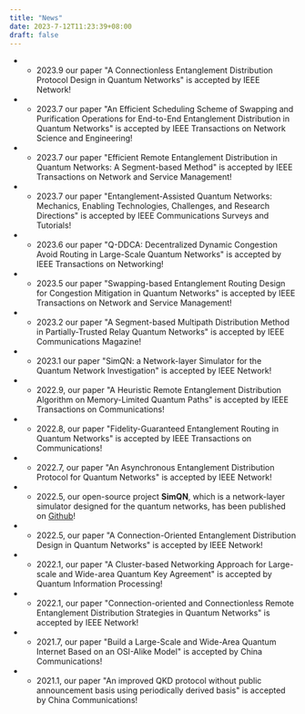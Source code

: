 ```yaml
---
title: "News"
date: 2023-7-12T11:23:39+08:00
draft: false
---
```

- * 2023.9 our paper "A Connectionless Entanglement Distribution Protocol Design in Quantum Networks" is accepted by IEEE Network!
- * 2023.7 our paper "An Efficient Scheduling Scheme of Swapping and Purification Operations for End-to-End Entanglement Distribution in Quantum Networks" is accepted by IEEE Transactions on Network Science and Engineering!
- * 2023.7 our paper "Efficient Remote Entanglement Distribution in Quantum Networks: A Segment-based Method" is accepted by IEEE Transactions on Network and Service Management! 
- * 2023.7 our paper "Entanglement-Assisted Quantum Networks: Mechanics, Enabling Technologies, Challenges, and Research Directions" is accepted by IEEE Communications Surveys and Tutorials!  
- * 2023.6 our paper "Q-DDCA: Decentralized Dynamic Congestion Avoid Routing in Large-Scale Quantum Networks" is accepted by IEEE Transactions on Networking!  
- * 2023.5 our paper "Swapping-based Entanglement Routing Design for Congestion Mitigation in Quantum Networks" is accepted by IEEE Transactions on Network and Service Management!  
- * 2023.2 our paper "A Segment-based Multipath Distribution Method in Partially-Trusted Relay Quantum Networks" is accepted by IEEE Communications Magazine!  
- * 2023.1 our paper "SimQN: a Network-layer Simulator for the Quantum Network Investigation" is accepted by IEEE Network!
- * 2022.9, our paper "A Heuristic Remote Entanglement Distribution Algorithm on Memory-Limited Quantum Paths" is accepted by IEEE Transactions on Communications!
- * 2022.8, our paper "Fidelity-Guaranteed Entanglement Routing in Quantum Networks" is accepted by IEEE Transactions on Communications!
- * 2022.7, our paper "An Asynchronous Entanglement Distribution Protocol for Quantum Networks" is accepted by IEEE Network!
- * 2022.5, our open-source project **SimQN**, which is a network-layer simulator designed for the quantum networks, has been published on [Github](https://github.com/ertuil/SimQN)!
- * 2022.5, our paper "A Connection-Oriented Entanglement Distribution Design in Quantum Networks" is accepted by IEEE Network!
- * 2022.1, our paper "A Cluster-based Networking Approach for Large-scale and Wide-area Quantum Key Agreement" is accepted by Quantum Information Processing!
- * 2022.1, our paper "Connection-oriented and Connectionless Remote Entanglement Distribution Strategies in Quantum Networks" is accepted by IEEE Network!
- * 2021.7, our paper "Build a Large-Scale and Wide-Area Quantum Internet Based on an OSI-Alike Model" is accepted by China Communications!
- * 2021.1, our paper "An improved QKD protocol without public announcement basis using periodically derived basis" is accepted by China Communications!
